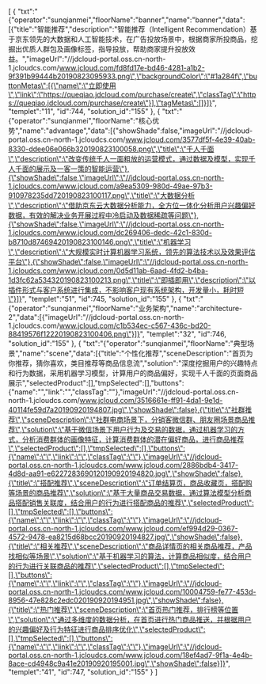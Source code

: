 [
	{
		"txt":"{\"operator\":\"sunqianmei\",\"floorName\":\"banner\",\"name\":\"banner\",\"data\":[{\"title\":\"智能推荐\",\"description\":\"智能推荐（Intelligent Recommendation）基于京东领先的大数据和人工智能技术，在广告投放场景中，根据商家所投商品，挖掘出优质人群包及画像标签，指导投放，帮助商家提升投放效益。\",\"imageUrl\":\"//jdcloud-portal.oss.cn-north-1.jcloudcs.com/www.jcloud.com/fd8fd17e-bd46-4281-a1b2-9f391b99444b20190823095933.png\",\"backgroundColor\":\"#1a284f\",\"buttonMetas\":[{\"name\":\"立即使用\",\"link\":\"https://queqiao.jdcloud.com/purchase/create\",\"classTag\":\"https://queqiao.jdcloud.com/purchase/create\"}],\"tagMetas\":[]}]}",
		"templet":"11",
		"id":744,
		"solution_id":"155"
	},
	{
		"txt":"{\"operator\":\"sunqianmei\",\"floorName\":\"核心优势\",\"name\":\"advantage\",\"data\":[{\"showShade\":false,\"imageUrl\":\"//jdcloud-portal.oss.cn-north-1.jcloudcs.com/www.jcloud.com/3577df5f-4e39-40ab-8330-ddee06e066b320190823100058.png\",\"title\":\"千人千面\",\"description\":\"改变传统千人一面粗放的运营模式，通过数据及模型，实现千人千面的展示及一客一策的智能运营\"},{\"showShade\":false,\"imageUrl\":\"//jdcloud-portal.oss.cn-north-1.jcloudcs.com/www.jcloud.com/a9ea5309-980d-49ae-97b3-910978235dd720190823100117.png\",\"title\":\"大数据分析\",\"description\":\"借助京东云大数据分析能力，全方位一体化分析用户兴趣偏好数据，有效的解决业务开展过程中冷启动及数据稀疏等问题\"},{\"showShade\":false,\"imageUrl\":\"//jdcloud-portal.oss.cn-north-1.jcloudcs.com/www.jcloud.com/dc269406-dedc-42c1-830d-b8710d87469420190823100146.png\",\"title\":\"机器学习\",\"description\":\"大规模实时计算机器学习系统，领先的算法技术以及效果评估平台\"},{\"showShade\":false,\"imageUrl\":\"//jdcloud-portal.oss.cn-north-1.jcloudcs.com/www.jcloud.com/0d5d11ab-6aad-4fd2-b4ba-1d3fc62a534320190823100213.png\",\"title\":\"即插即用\",\"description\":\"以插件形式与客户系统进行集成，不影响客户现有系统架构，开发量小，耗时短\"}]}",
		"templet":"51",
		"id":745,
		"solution_id":"155"
	},
	{
		"txt":"{\"operator\":\"sunqianmei\",\"floorName\":\"业务架构\",\"name\":\"architecture-2\",\"data\":[{\"imageUrl\":\"//jdcloud-portal.oss.cn-north-1.jcloudcs.com/www.jcloud.com/c1b534ec-c567-436c-bd20-88419576f12220190823100406.png\"}]}",
		"templet":"32",
		"id":746,
		"solution_id":"155"
	},
	{
		"txt":"{\"operator\":\"sunqianmei\",\"floorName\":\"典型场景\",\"name\":\"scene\",\"data\":[{\"title\":\"个性化推荐\",\"sceneDescription\":\"首页为你推荐，猜你喜欢，类目推荐等商品信息流\",\"solution\":\"深度挖掘用户的兴趣特点和行为数据，采用机器学习模型，计算用户的商品偏好，实现千人千面的页面商品展示\",\"selectedProduct\":[],\"tmpSelected\":[],\"buttons\":{\"name\":\"\",\"link\":\"\",\"classTag\":\"\"},\"imageUrl\":\"//jdcloud-portal.oss.cn-north-1.jcloudcs.com/www.jcloud.com/3516661e-ff91-4da1-9e1d-40114fe59d7a20190920194807.jpg\",\"showShade\":false},{\"title\":\"社群推荐\",\"sceneDescription\":\"社群电商场景下，分销客微信群、朋友圈场景商品推荐\",\"solution\":\"基于微信场景下用户行为及交易的数据，通过机器学习的方式，分析消费群体的画像特征，计算消费群体的潜在偏好商品，进行商品推荐\",\"selectedProduct\":[],\"tmpSelected\":[],\"buttons\":{\"name\":\"\",\"link\":\"\",\"classTag\":\"\"},\"imageUrl\":\"//jdcloud-portal.oss.cn-north-1.jcloudcs.com/www.jcloud.com/2886bdb4-3417-4d8d-aa91-e6227283690120190920194820.jpg\",\"showShade\":false},{\"title\":\"搭配推荐\",\"sceneDescription\":\"订单结算页，商品收藏页，搭配购等场景的商品推荐\",\"solution\":\"基于大量商品交易数据，通过算法模型分析商品搭配销售关联度，结合用户的行为进行搭配商品的推荐\",\"selectedProduct\":[],\"tmpSelected\":[],\"buttons\":{\"name\":\"\",\"link\":\"\",\"classTag\":\"\"},\"imageUrl\":\"//jdcloud-portal.oss.cn-north-1.jcloudcs.com/www.jcloud.com/ef994d29-0367-4572-9478-ea8215d68bcc20190920194827.jpg\",\"showShade\":false},{\"title\":\"相关推荐\",\"sceneDescription\":\"商品详情页的相关商品推荐，产品找相似等场景\",\"solution\":\"基于机器学习的算法，计算商品相似度，结合用户的行为进行关联商品的推荐\",\"selectedProduct\":[],\"tmpSelected\":[],\"buttons\":{\"name\":\"\",\"link\":\"\",\"classTag\":\"\"},\"imageUrl\":\"//jdcloud-portal.oss.cn-north-1.jcloudcs.com/www.jcloud.com/10004759-fe77-453d-8956-47e828c2edc020190920194951.jpg\",\"showShade\":false},{\"title\":\"热门推荐\",\"sceneDescription\":\"首页热门推荐，排行榜等位置\",\"solution\":\"通过多维度的数据分析，在首页进行热门商品推送，并根据用户的兴趣偏好及行为特征进行商品排序优化\",\"selectedProduct\":[],\"tmpSelected\":[],\"buttons\":{\"name\":\"\",\"link\":\"\",\"classTag\":\"\"},\"imageUrl\":\"//jdcloud-portal.oss.cn-north-1.jcloudcs.com/www.jcloud.com/18ef4ad7-9f1a-4e4b-8ace-cd4948c9a41e20190920195001.jpg\",\"showShade\":false}]}",
		"templet":"41",
		"id":747,
		"solution_id":"155"
	}
]